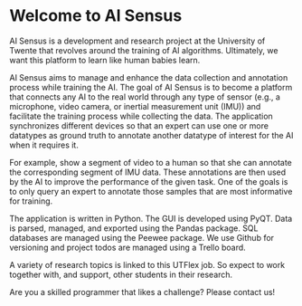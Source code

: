 # Welcome to AI Sensus

AI Sensus is a development and research project at the University of Twente that revolves around the training of AI algorithms. Ultimately, we want this platform to learn like human babies learn. 

AI Sensus aims to manage and enhance the data collection and annotation process while training the AI. The goal of AI Sensus is to become a platform that connects any AI to the real world through any type of sensor (e.g., a microphone, video camera, or inertial measurement unit (IMU)) and facilitate the training process while collecting the data. The application synchronizes different devices so that an expert can use one or more datatypes as ground truth to annotate another datatype of interest for the AI when it requires it. 

For example, show a segment of video to a human so that she can annotate the corresponding segment of IMU data. These annotations are then used by the AI to improve the performance of the given task. One of the goals is to only query an expert to annotate those samples that are most informative for training.

The application is written in Python. The GUI is developed using PyQT. Data is parsed, managed, and exported using the Pandas package. SQL databases are managed using the Peewee package. We use Github for versioning and project todos are managed using a Trello board.

A variety of research topics is linked to this UTFlex job. So expect to work together with, and support, other students in their research.

Are you a skilled programmer that likes a challenge? Please contact us! 
